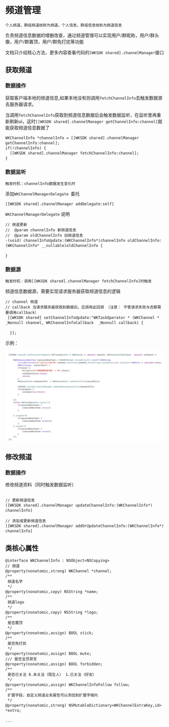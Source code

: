 # 频道管理

`个人频道，群组频道统称为频道，个人信息，群组信息统称为频道信息`

负责频道信息数据的增删改查，通过频道管理可以实现用户/群昵称，用户/群头像，用户/群置顶，用户/群免打扰等功能

文档只介绍核心方法，更多内容查看代码的`[WKSDK shared].channelManager`接口



## 获取频道

### 数据操作

获取客户端本地的频道信息,如果本地没有则调用`fetchChannelInfo`去触发数据源去服务器请求。

当调用`fetchChannelInfo`获取到频道信息数据后会触发数据监听，在监听里再重新刷新ui，这时`[[WKSDK shared].channelManager getChannelInfo:channel]`就能获取频道信息数据了

```objc
WKChannelInfo *channelInfo = [[WKSDK shared].channelManager getChannelInfo:channel];
if(!channelInfo) {
  [[WKSDK shared].channelManager fetchChannelInfo:channel];
}
```

### 数据监听

`触发时机：channelInfo数据发生变化时`

添加`WKChannelManagerDelegate `委托

```objc
[[WKSDK shared].channelManager addDelegate:self] 

```

`WKChannelManagerDelegate` 说明

```objc
// 频道更新
//  @param channelInfo 新频道信息
//  @param oldChannelInfo 旧频道信息
-(void) channelInfoUpdate:(WKChannelInfo*)channelInfo oldChannelInfo:(WKChannelInfo* __nullable)oldChannelInfo {

}

```

### 数据源

`触发时机：调用[[WKSDK shared].channelManager fetchChannelInfo]时触发`

频道信息数据源，需要实现请求服务器获取频道信息的逻辑

```objc
// channel 频道
// callback 当请求服务器获取到数据后，应调用此回调 （注意： 不管请求失败与否都需要调用callback）
 [[WKSDK shared] setChannelInfoUpdate:^WKTaskOperator * (WKChannel * _Nonnull channel, WKChannelInfoCallback  _Nonnull callback) {

  }];
```

示例：

![频道数据源示例](./channelInfoDataSource.png)

## 修改频道

### 数据操作

修改频道资料（同时触发数据监听）

```objc

// 更新频道信息
[[WKSDK shared].channelManager updateChannelInfo:(WKChannelInfo*) channelInfo]

// 添加或更新频道信息
[[WKSDK shared].channelManager addOrUpdateChannelInfo:(WKChannelInfo*) channelInfo]

```

## 类核心属性


```objc
@interface WKChannelInfo : NSObject<NSCopying>
// 频道
@property(nonatomic,strong) WKChannel *channel;
/**
 频道名字
 */
@property(nonatomic,copy) NSString *name;
/**
 频道logo
 */
@property(nonatomic,copy) NSString *logo;
/**
 是否置顶
 */
@property(nonatomic,assign) BOOL stick;
/**
 是否免打扰
 */
@property(nonatomic,assign) BOOL mute;
/// 是否全员禁言
@property(nonatomic,assign) BOOL forbidden;
/**
 是否已关注 0.未关注（陌生人） 1.已关注（好友）
 */
@property(nonatomic,assign) WKChannelInfoFollow follow;
/**
 扩展字段，自定义频道业务属性可以添加到扩展字端内
 */
@property(nonatomic,strong) NSMutableDictionary<WKChannelExtraKey,id> *extra;

...

```
